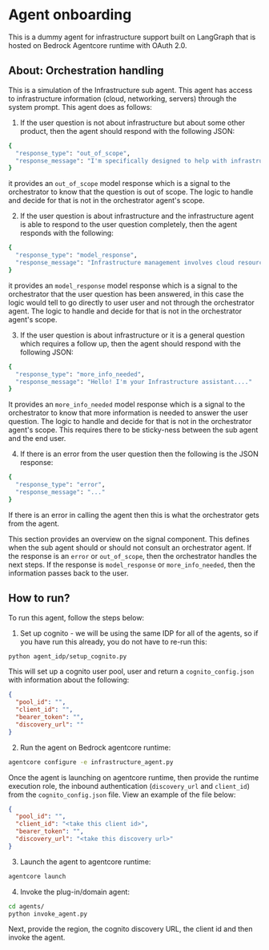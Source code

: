 # Agent onboarding

This is a dummy agent for infrastructure support built on LangGraph that is hosted on Bedrock Agentcore runtime with OAuth 2.0.

## About: Orchestration handling

This is a simulation of the Infrastructure sub agent. This agent has access to infrastructure information (cloud, networking, servers) through the system prompt. This agent
does as follows:

1. If the user question is not about infrastructure but about some other product, then the agent should respond with the following JSON:

```bash
{
  "response_type": "out_of_scope",
  "response_message": "I'm specifically designed to help with infrastructure questions (cloud, networking, servers). For other topics..."
}
```

it provides an `out_of_scope` model response which is a signal to the orchestrator to know that the question is out of scope. The logic to handle and decide for that is
not in the orchestrator agent's scope.

2. If the user question is about infrastructure and the infrastructure agent is able to respond to the user question completely, then the agent responds with the following:

```bash
{
  "response_type": "model_response",
  "response_message": "Infrastructure management involves cloud resources, networking configuration, and server administration..."
}
```

it provides an `model_response` model response which is a signal to the orchestrator that the user question has been answered, in this case the logic would tell to go directly to user user and not through the orchestrator agent.
The logic to handle and decide for that is not in the orchestrator agent's scope.

3. If the user question is about infrastructure or it is a general question which requires a follow up, then the agent should respond with the following JSON:

```bash
{
  "response_type": "more_info_needed",
  "response_message": "Hello! I'm your Infrastructure assistant...."
}
```

It provides an `more_info_needed` model response which is a signal to the orchestrator to know that more information is needed to answer the user question. The logic to handle and decide for that is
not in the orchestrator agent's scope. This requires there to be sticky-ness between the sub agent and the end user.

4. If there is an error from the user question then the following is the JSON response:

```bash
{
  "response_type": "error",
  "response_message": "..."
}
```

If there is an error in calling the agent then this is what the orchestrator gets from the agent.

This section provides an overview on the signal component. This defines when the sub agent should or should not consult an orchestrator agent. If the response is an `error` or `out_of_scope`, then the orchestrator handles the
next steps. If the response is `model_response` or `more_info_needed`, then the information passes back to the user.

## How to run?

To run this agent, follow the steps below:

1. Set up cognito - we will be using the same IDP for all of the agents, so if you have run this already, you do not have to re-run this:

```bash
python agent_idp/setup_cognito.py
```

This will set up a cognito user pool, user and return a `cognito_config.json` with information about the following:

```json
{
  "pool_id": "",
  "client_id": "",
  "bearer_token": "",
  "discovery_url": ""
}
```

2. Run the agent on Bedrock agentcore runtime:

```bash
agentcore configure -e infrastructure_agent.py
```

Once the agent is launching on agentcore runtime, then provide the runtime execution role, the inbound authentication (`discovery_url` and `client_id`) from the `cognito_config.json` file. View an example of the file below:

```json
{
  "pool_id": "",
  "client_id": "<take this client id>",
  "bearer_token": "",
  "discovery_url": "<take this discovery url>"
}
```

3. Launch the agent to agentcore runtime:

```bash
agentcore launch
```

4. Invoke the plug-in/domain agent:

```bash
cd agents/
python invoke_agent.py
```

Next, provide the region, the cognito discovery URL, the client id and then invoke the agent.
